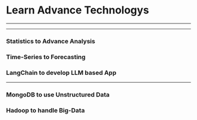 # Learn Advance Technologys
---
---

### Statistics to Advance Analysis
### Time-Series to Forecasting
### LangChain to develop LLM based App

---

### MongoDB to use Unstructured Data
### Hadoop to handle Big-Data
